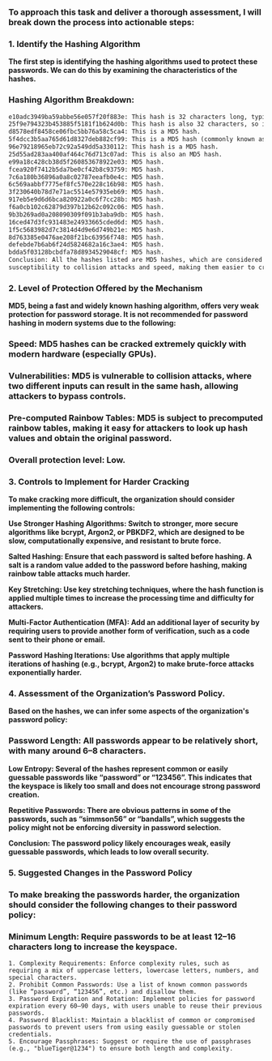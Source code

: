 ### To approach this task and deliver a thorough assessment, I will break down the process into actionable steps:

### 1. Identify the Hashing Algorithm
**The first step is identifying the hashing algorithms used to protect these passwords. We can do this by examining the characteristics of the hashes.**

### Hashing Algorithm Breakdown:
```txt
e10adc3949ba59abbe56e057f20f883e: This hash is 32 characters long, typically a result of the MD5 hashing algorithm.
25f9e794323b453885f5181f1b624d0b: This hash is also 32 characters, so it is another MD5 hash.
d8578edf8458ce06fbc5bb76a58c5ca4: This is a MD5 hash.
5f4dcc3b5aa765d61d8327deb882cf99: This is a MD5 hash (commonly known as the hash for "password").
96e79218965eb72c92a549dd5a330112: This hash is a MD5 hash.
25d55ad283aa400af464c76d713c07ad: This is also an MD5 hash.
e99a18c428cb38d5f260853678922e03: MD5 hash.
fcea920f7412b5da7be0cf42b8c93759: MD5 hash.
7c6a180b36896a0a8c02787eeafb0e4c: MD5 hash.
6c569aabbf7775ef8fc570e228c16b98: MD5 hash.
3f230640b78d7e71ac5514e57935eb69: MD5 hash.
917eb5e9d6d6bca820922a0c6f7cc28b: MD5 hash.
f6a0cb102c62879d397b12b62c092c06: MD5 hash.
9b3b269ad0a208090309f091b3aba9db: MD5 hash.
16ced47d3fc931483e24933665cded6d: MD5 hash.
1f5c5683982d7c3814d4d9e6d749b21e: MD5 hash.
8d763385e0476ae208f21bc63956f748: MD5 hash.
defebde7b6ab6f24d5824682a16c3ae4: MD5 hash.
bdda5f03128bcbdfa78d8934529048cf: MD5 hash.
Conclusion: All the hashes listed are MD5 hashes, which are considered insecure due to their
susceptibility to collision attacks and speed, making them easier to crack.
```

### 2. Level of Protection Offered by the Mechanism
**MD5, being a fast and widely known hashing algorithm, offers very weak protection for password storage. 
It is not recommended for password hashing in modern systems due to the following:**

### Speed: MD5 hashes can be cracked extremely quickly with modern hardware (especially GPUs).
### Vulnerabilities: MD5 is vulnerable to collision attacks, where two different inputs can result in the same hash, allowing attackers to bypass controls.
### Pre-computed Rainbow Tables: MD5 is subject to precomputed rainbow tables, making it easy for attackers to look up hash values and obtain the original password.
### Overall protection level: Low.

### 3. Controls to Implement for Harder Cracking
**To make cracking more difficult, the organization should consider implementing the following controls:**

**Use Stronger Hashing Algorithms: Switch to stronger, more secure algorithms like bcrypt, Argon2, or PBKDF2, which are 
designed to be slow, computationally expensive, and resistant to brute force.**

**Salted Hashing: Ensure that each password is salted before hashing. A salt is a random value added to the password before hashing, 
making rainbow table attacks much harder.**

**Key Stretching: Use key stretching techniques, where the hash function is applied multiple 
times to increase the processing time and difficulty for attackers.**

**Multi-Factor Authentication (MFA): Add an additional layer of security by requiring users to provide another 
form of verification, such as a code sent to their phone or email.**

**Password Hashing Iterations: Use algorithms that apply multiple iterations of hashing (e.g., bcrypt, Argon2) to make brute-force attacks exponentially harder.**

### 4. Assessment of the Organization’s Password Policy.
**Based on the hashes, we can infer some aspects of the organization's password policy:**

### Password Length: All passwords appear to be relatively short, with many around 6–8 characters.
**Low Entropy: Several of the hashes represent common or easily guessable passwords like “password” or “123456”. 
This indicates that the keyspace is likely too small and does not encourage strong password creation.**

**Repetitive Passwords: There are obvious patterns in some of the passwords, such as “simmson56” or “bandalls”, 
which suggests the policy might not be enforcing diversity in password selection.**

**Conclusion: The password policy likely encourages weak, easily guessable passwords, which leads to low overall security.**

### 5. Suggested Changes in the Password Policy
### To make breaking the passwords harder, the organization should consider the following changes to their password policy:

### Minimum Length: Require passwords to be at least 12–16 characters long to increase the keyspace.
```text
1. Complexity Requirements: Enforce complexity rules, such as requiring a mix of uppercase letters, lowercase letters, numbers, and special characters.
2. Prohibit Common Passwords: Use a list of known common passwords (like “password”, “123456”, etc.) and disallow them.
3. Password Expiration and Rotation: Implement policies for password expiration every 60–90 days, with users unable to reuse their previous passwords.
4. Password Blacklist: Maintain a blacklist of common or compromised passwords to prevent users from using easily guessable or stolen credentials.
5. Encourage Passphrases: Suggest or require the use of passphrases (e.g., "blueTiger@1234") to ensure both length and complexity.
```
